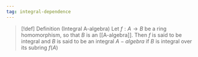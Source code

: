 ```yaml
---
tag: integral-dependence
---
```

>[!def] Definition (Integral A-algebra)
> Let $f:A\to B$ be a ring homomorphism, so that $B$ is an [[A-algebra]]. Then $f$ is said to be integral and $B$ is said to be an integral $A-algebra$ if $B$ is integral over its subring $f(A)$


